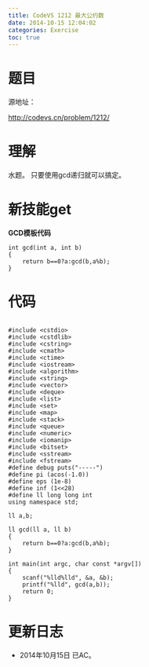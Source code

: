 ```yaml
---
title: CodeVS 1212 最大公约数
date: 2014-10-15 12:04:02
categories: Exercise
toc: true
---
```

# 题目
源地址：

http://codevs.cn/problem/1212/

# 理解
水题。
只要使用gcd递归就可以搞定。

<!-- more -->

# 新技能get
**GCD模板代码**

```
int gcd(int a, int b)
{
	return b==0?a:gcd(b,a%b);
}

```

# 代码

```

#include <cstdio>
#include <cstdlib>
#include <cstring>
#include <cmath>
#include <ctime>
#include <iostream>
#include <algorithm>
#include <string>
#include <vector>
#include <deque>
#include <list>
#include <set>
#include <map>
#include <stack>
#include <queue>
#include <numeric>
#include <iomanip>
#include <bitset>
#include <sstream>
#include <fstream>
#define debug puts("-----")
#define pi (acos(-1.0))
#define eps (1e-8)
#define inf (1<<28)
#define ll long long int
using namespace std;

ll a,b;

ll gcd(ll a, ll b)
{
	return b==0?a:gcd(b,a%b);
}

int main(int argc, char const *argv[])
{
	scanf("%lld%lld", &a, &b);
	printf("%lld", gcd(a,b));
	return 0;
}

```

# 更新日志
- 2014年10月15日 已AC。
